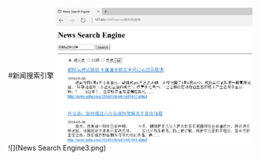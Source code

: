 #新闻搜索引擎
<img src="./News Search Engine3.png" width = "400" align=center />
![](News Search Engine3.png)